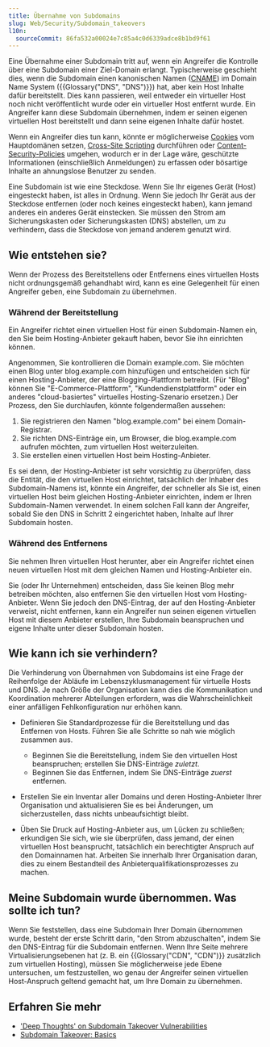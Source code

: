 ```yaml
---
title: Übernahme von Subdomains
slug: Web/Security/Subdomain_takeovers
l10n:
  sourceCommit: 86fa532a00024e7c85a4c0d6339adce8b1bd9f61
---
```


Eine Übernahme einer Subdomain tritt auf, wenn ein Angreifer die Kontrolle über eine Subdomain einer Ziel-Domain erlangt. Typischerweise geschieht dies, wenn die Subdomain einen kanonischen Namen ([CNAME](https://en.wikipedia.org/wiki/CNAME_record)) im Domain Name System ({{Glossary("DNS", "DNS")}}) hat, aber kein Host Inhalte dafür bereitstellt. Dies kann passieren, weil entweder ein virtueller Host noch nicht veröffentlicht wurde oder ein virtueller Host entfernt wurde. Ein Angreifer kann diese Subdomain übernehmen, indem er seinen eigenen virtuellen Host bereitstellt und dann seine eigenen Inhalte dafür hostet.

Wenn ein Angreifer dies tun kann, könnte er möglicherweise [Cookies](/de/docs/Web/HTTP/Guides/Cookies) vom Hauptdomänen setzen, [Cross-Site Scripting](/de/docs/Web/Security/Attacks/XSS) durchführen oder [Content-Security-Policies](/de/docs/Web/HTTP/Guides/CSP) umgehen, wodurch er in der Lage wäre, geschützte Informationen (einschließlich Anmeldungen) zu erfassen oder bösartige Inhalte an ahnungslose Benutzer zu senden.

Eine Subdomain ist wie eine Steckdose. Wenn Sie Ihr eigenes Gerät (Host) eingesteckt haben, ist alles in Ordnung. Wenn Sie jedoch Ihr Gerät aus der Steckdose entfernen (oder noch keines eingesteckt haben), kann jemand anderes ein anderes Gerät einstecken. Sie müssen den Strom am Sicherungskasten oder Sicherungskasten (DNS) abstellen, um zu verhindern, dass die Steckdose von jemand anderem genutzt wird.

## Wie entstehen sie?

Wenn der Prozess des Bereitstellens oder Entfernens eines virtuellen Hosts nicht ordnungsgemäß gehandhabt wird, kann es eine Gelegenheit für einen Angreifer geben, eine Subdomain zu übernehmen.

### Während der Bereitstellung

Ein Angreifer richtet einen virtuellen Host für einen Subdomain-Namen ein, den Sie beim Hosting-Anbieter gekauft haben, bevor Sie ihn einrichten können.

Angenommen, Sie kontrollieren die Domain example.com. Sie möchten einen Blog unter blog.example.com hinzufügen und entscheiden sich für einen Hosting-Anbieter, der eine Blogging-Plattform betreibt. (Für "Blog" können Sie "E-Commerce-Plattform", "Kundendienstplattform" oder ein anderes "cloud-basiertes" virtuelles Hosting-Szenario ersetzen.) Der Prozess, den Sie durchlaufen, könnte folgendermaßen aussehen:

1. Sie registrieren den Namen "blog.example.com" bei einem Domain-Registrar.
2. Sie richten DNS-Einträge ein, um Browser, die blog.example.com aufrufen möchten, zum virtuellen Host weiterzuleiten.
3. Sie erstellen einen virtuellen Host beim Hosting-Anbieter.

Es sei denn, der Hosting-Anbieter ist sehr vorsichtig zu überprüfen, dass die Entität, die den virtuellen Host einrichtet, tatsächlich der Inhaber des Subdomain-Namens ist, könnte ein Angreifer, der schneller als Sie ist, einen virtuellen Host beim gleichen Hosting-Anbieter einrichten, indem er Ihren Subdomain-Namen verwendet. In einem solchen Fall kann der Angreifer, sobald Sie den DNS in Schritt 2 eingerichtet haben, Inhalte auf Ihrer Subdomain hosten.

### Während des Entfernens

Sie nehmen Ihren virtuellen Host herunter, aber ein Angreifer richtet einen neuen virtuellen Host mit dem gleichen Namen und Hosting-Anbieter ein.

Sie (oder Ihr Unternehmen) entscheiden, dass Sie keinen Blog mehr betreiben möchten, also entfernen Sie den virtuellen Host vom Hosting-Anbieter. Wenn Sie jedoch den DNS-Eintrag, der auf den Hosting-Anbieter verweist, nicht entfernen, kann ein Angreifer nun seinen eigenen virtuellen Host mit diesem Anbieter erstellen, Ihre Subdomain beanspruchen und eigene Inhalte unter dieser Subdomain hosten.

## Wie kann ich sie verhindern?

Die Verhinderung von Übernahmen von Subdomains ist eine Frage der Reihenfolge der Abläufe im Lebenszyklusmanagement für virtuelle Hosts und DNS. Je nach Größe der Organisation kann dies die Kommunikation und Koordination mehrerer Abteilungen erfordern, was die Wahrscheinlichkeit einer anfälligen Fehlkonfiguration nur erhöhen kann.

- Definieren Sie Standardprozesse für die Bereitstellung und das Entfernen von Hosts. Führen Sie alle Schritte so nah wie möglich zusammen aus.

  - Beginnen Sie die Bereitstellung, indem Sie den virtuellen Host beanspruchen; erstellen Sie DNS-Einträge _zuletzt_.
  - Beginnen Sie das Entfernen, indem Sie DNS-Einträge _zuerst_ entfernen.

- Erstellen Sie ein Inventar aller Domains und deren Hosting-Anbieter Ihrer Organisation und aktualisieren Sie es bei Änderungen, um sicherzustellen, dass nichts unbeaufsichtigt bleibt.
- Üben Sie Druck auf Hosting-Anbieter aus, um Lücken zu schließen; erkundigen Sie sich, wie sie überprüfen, dass jemand, der einen virtuellen Host beansprucht, tatsächlich ein berechtigter Anspruch auf den Domainnamen hat. Arbeiten Sie innerhalb Ihrer Organisation daran, dies zu einem Bestandteil des Anbieterqualifikationsprozesses zu machen.

## Meine Subdomain wurde übernommen. Was sollte ich tun?

Wenn Sie feststellen, dass eine Subdomain Ihrer Domain übernommen wurde, besteht der erste Schritt darin, "den Strom abzuschalten", indem Sie den DNS-Eintrag für die Subdomain entfernen. Wenn Ihre Seite mehrere Virtualisierungsebenen hat (z. B. ein {{Glossary("CDN", "CDN")}} zusätzlich zum virtuellen Hosting), müssen Sie möglicherweise jede Ebene untersuchen, um festzustellen, wo genau der Angreifer seinen virtuellen Host-Anspruch geltend gemacht hat, um Ihre Domain zu übernehmen.

## Erfahren Sie mehr

- ['Deep Thoughts' on Subdomain Takeover Vulnerabilities](https://claudijd.github.io/2017/02/03/deep-thoughts-on-subdomain-takeovers/)
- [Subdomain Takeover: Basics](https://0xpatrik.com/subdomain-takeover-basics/)
